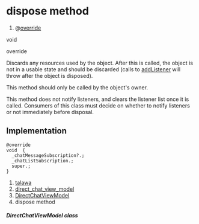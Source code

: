 
<div>

# dispose method

</div>


<div>

1.  @[override](https://api.flutter.dev/flutter/dart-core/override-constant.html)

</div>

void 


override




Discards any resources used by the object. After this is called, the
object is not in a usable state and should be discarded (calls to
[addListener](https://api.flutter.dev/flutter/foundation/ChangeNotifier/addListener.md)
will throw after the object is disposed).

This method should only be called by the object\'s owner.

This method does not notify listeners, and clears the listener list once
it is called. Consumers of this class must decide on whether to notify
listeners or not immediately before disposal.



## Implementation

``` language-dart
@override
void  {
  _chatMessageSubscription?.;
  _chatListSubscription.;
  super.;
}
```







1.  [talawa](../../index.md)
2.  [direct_chat_view_model](../../view_model_after_auth_view_models_chat_view_models_direct_chat_view_model/)
3.  [DirectChatViewModel](../../view_model_after_auth_view_models_chat_view_models_direct_chat_view_model/DirectChatViewModel-class.md)
4.  dispose method

##### DirectChatViewModel class







